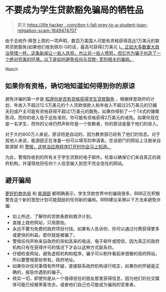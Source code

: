 # 不要成为学生贷款豁免骗局的牺牲品

> 原文:[https://life hacker . com/don-t-fall-prey-to-a-student-loan-religation-scam-1849474707](https://lifehacker.com/don-t-fall-prey-to-a-student-loan-forgiveness-scam-1849474707)

由于总统乔·拜登上周的一项声明，数百万美国人可能有资格获得高达1万美元的联邦贷款豁免(如果他们收到佩尔·G的话，最高可获得2万美元 [)。正如大多数重大政治举措一样，这条新闻让一些人庆祝，也让另一些人愤怒，但它也为骗子创造了一个绝对完美的环境。以下是如何避免任何与贷款- 宽恕相关的骗局。](https://lifehacker.com/how-to-find-out-if-you-have-a-pell-grant-1849453465) 

Watch

## 如果你有资格，确切地知道如何得到你的原谅

避免诈骗的第一步是 [知道你是否有资格获得学生贷款豁免](https://lifehacker.com/how-to-tell-if-youre-eligible-for-student-loan-forgiven-1849458572) 。根据拜登政府的计划，年收入不超过12.5万美元的个人贷款借款人和年收入不超过25万美元的已婚夫妇或户主可能有资格获得不超过1万美元的豁免。如果你得到了一个T4式的慷慨陈词，而你的收入低于这些准则，你可能有资格获得2万美元的减免。如果你现在是一名学生，而你的父母仍然声称你是一个依赖者，你的原谅是基于他们的收入。

对于大约800万人来说，原谅将是自动的，因为教育部已经有了他们的信息。对于其他人来说，能源部正在准备一份可以填写的申请表。在该部门的网站上注册来自能源部 的 [警报，这样当应用程序打开时你会马上知道。](https://www.ed.gov/subscriptions)

为此，警惕你收到的所有关于学生贷款的电子邮件。检查以确保它们来自真正的政府机构，并谨慎地将任何个人信息输入到您不完全信任的网站。

## **避开骗局**

[更好的商务局](https://www.bbb.org/article/news-releases/27471-bbb-tip-student-loan-forgiveness-is-here-heres-how-to-avoid-scams) 和 [能源部](https://studentaid.gov/resources/scams) 都明确表示，学生贷款世界中的骗局很多，BBB正在积极警告这个新的宽恕计划可能鼓励的任何新的骗局。BBB建议采用以下方法来避免诈骗:

*   如上所述，了解你的贷款条款和救济计划。
*   直接上政府网站，只用那些。
*   永远不要为免费的政府项目付钱。如果有人告诉你，你可以通过付费获得更多或更快的利益，那你就是被骗了。
*   警惕任何声称来自政府的突如其来的电话、电子邮件或短信，因为真正的政府机构只有在获得许可的情况下才会以这种方式联系你。
*   仔细检查网站，避免虚假机构和程序。骗子可以制作看起来很像的政府网站，所以要警惕那些带有。政府地址。
*   如果你对任何事情有所怀疑，直接联系政府机构进行核实，如果你的怀疑是正确的，报告你遇到的骗子。
*   核实一切，即使你是从一个值得信任的朋友那里获得信息，因为他们的社交媒体可能已经被黑客攻击，或者他们自己也可能成为骗局的受害者。